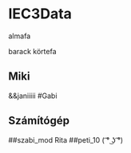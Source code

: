 # IEC3Data

almafa

barack
körtefa

Miki
---------
&&janiiiii
#Gabi



## Számítógép

##szabi_mod
Rita
##peti_10
( ͡° ͜ʖ ͡°)